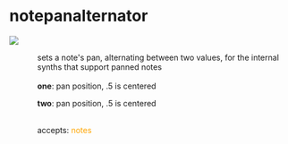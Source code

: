 
<a name=notepanalternator></a><br>
# <b>notepanalternator</b>
<img src="../images/notepanalternator.png"><br>
<div style="display:inline-block;margin-left:50px;">
sets a note's pan, alternating between two values, for the internal synths that support panned notes<br/><br/>
<b>one</b>: pan position, .5 is centered<br>

<b>two</b>: pan position, .5 is centered<br>

<br>accepts: <font color=orange>notes</font> <br></div>
